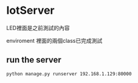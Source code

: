 # IotServer

LED裡面是之前測試的內容

enviroment 裡面的兩個class已完成測試

## run the server 
```
python manage.py runserver 192.168.1.129:80000
```
